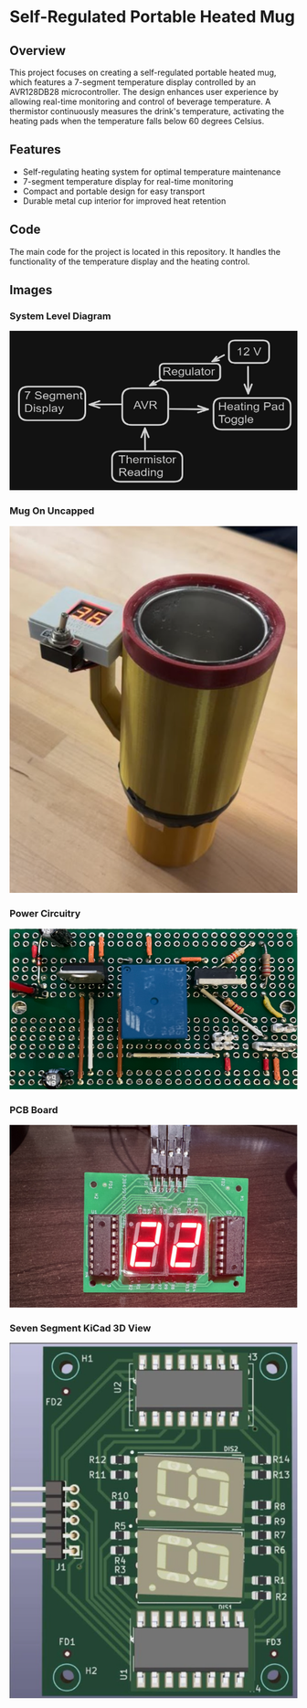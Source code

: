 # Self-Regulated Portable Heated Mug

## Overview

This project focuses on creating a self-regulated portable heated mug, which features a 7-segment temperature display controlled by an AVR128DB28 microcontroller. 
The design enhances user experience by allowing real-time monitoring and control of beverage temperature. A thermistor continuously measures the drink's temperature, activating the heating pads when the temperature falls below 60 degrees Celsius.

## Features

- Self-regulating heating system for optimal temperature maintenance
- 7-segment temperature display for real-time monitoring
- Compact and portable design for easy transport
- Durable metal cup interior for improved heat retention

## Code

The main code for the project is located in this repository. It handles the functionality of the temperature display and the heating control.

## Images

### System Level Diagram
![System Level Diagram](./README%20Photos/System_Level_Diagram.png)

### Mug On Uncapped
![Mug On Uncapped](./README%20Photos/Mug_On_Uncapped.png)

### Power Circuitry
![Power Circuitry](./README%20Photos/Power_Circuitry.png)

### PCB Board
![PCB Board](./README%20Photos/PCB_Board.png)

### Seven Segment KiCad 3D View
![Seven Segment KiCad 3D View](./README%20Photos/SevenSeg_KiCad_3D_View.png)

